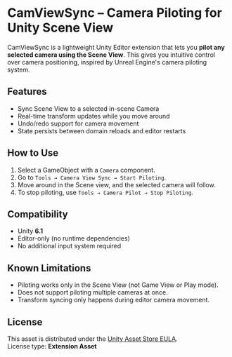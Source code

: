 # CamViewSync – Camera Piloting for Unity Scene View

CamViewSync is a lightweight Unity Editor extension that lets you **pilot any selected camera using the Scene View**. This gives you intuitive control over camera positioning, inspired by Unreal Engine's camera piloting system.


## Features

- Sync Scene View to a selected in-scene Camera
- Real-time transform updates while you move around
- Undo/redo support for camera movement
- State persists between domain reloads and editor restarts

## How to Use

1. Select a GameObject with a `Camera` component.
2. Go to `Tools → Camera View Sync → Start Piloting`.
3. Move around in the Scene view, and the selected camera will follow.
4. To stop piloting, use `Tools → Camera Pilot → Stop Piloting`.

## Compatibility

- Unity **6.1**
- Editor-only (no runtime dependencies)
- No additional input system required

## Known Limitations

- Piloting works only in the Scene View (not Game View or Play mode).
- Does not support piloting multiple cameras at once.
- Transform syncing only happens during editor camera movement.

## License

This asset is distributed under the [Unity Asset Store EULA](https://unity3d.com/legal/as_terms).  
License type: **Extension Asset**

